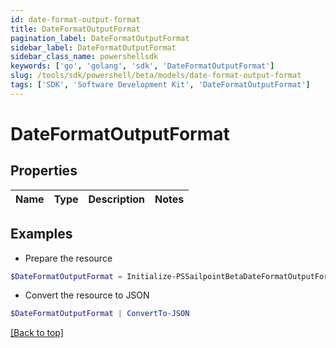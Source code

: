 ```yaml
---
id: date-format-output-format
title: DateFormatOutputFormat
pagination_label: DateFormatOutputFormat
sidebar_label: DateFormatOutputFormat
sidebar_class_name: powershellsdk
keywords: ['go', 'golang', 'sdk', 'DateFormatOutputFormat'] 
slug: /tools/sdk/powershell/beta/models/date-format-output-format
tags: ['SDK', 'Software Development Kit', 'DateFormatOutputFormat']
---
```



# DateFormatOutputFormat

## Properties

Name | Type | Description | Notes
------------ | ------------- | ------------- | -------------

## Examples

- Prepare the resource
```powershell
$DateFormatOutputFormat = Initialize-PSSailpointBetaDateFormatOutputFormat 
```

- Convert the resource to JSON
```powershell
$DateFormatOutputFormat | ConvertTo-JSON
```


[[Back to top]](#) 

